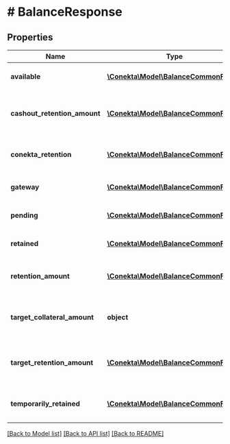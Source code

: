 # # BalanceResponse

## Properties

Name | Type | Description | Notes
------------ | ------------- | ------------- | -------------
**available** | [**\Conekta\Model\BalanceCommonField[]**](BalanceCommonField.md) | The balance&#39;s available | [optional]
**cashout_retention_amount** | [**\Conekta\Model\BalanceCommonField[]**](BalanceCommonField.md) | The balance&#39;s cashout retention amount | [optional]
**conekta_retention** | [**\Conekta\Model\BalanceCommonField[]**](BalanceCommonField.md) | The balance&#39;s conekta retention | [optional]
**gateway** | [**\Conekta\Model\BalanceCommonField[]**](BalanceCommonField.md) | The balance&#39;s gateway | [optional]
**pending** | [**\Conekta\Model\BalanceCommonField[]**](BalanceCommonField.md) | The balance&#39;s pending | [optional]
**retained** | [**\Conekta\Model\BalanceCommonField[]**](BalanceCommonField.md) | The balance&#39;s retained | [optional]
**retention_amount** | [**\Conekta\Model\BalanceCommonField[]**](BalanceCommonField.md) | The balance&#39;s retention amount | [optional]
**target_collateral_amount** | **object** | The balance&#39;s target collateral amount | [optional]
**target_retention_amount** | [**\Conekta\Model\BalanceCommonField[]**](BalanceCommonField.md) | The balance&#39;s target retention amount | [optional]
**temporarily_retained** | [**\Conekta\Model\BalanceCommonField[]**](BalanceCommonField.md) | The balance&#39;s temporarily retained | [optional]

[[Back to Model list]](../../README.md#models) [[Back to API list]](../../README.md#endpoints) [[Back to README]](../../README.md)
